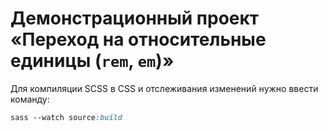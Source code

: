 # Демонстрационный проект «Переход на относительные единицы (`rem`, `em`)»

Для компиляции SCSS в CSS и отслеживания изменений нужно ввести команду:
```scss
sass --watch source:build
```
